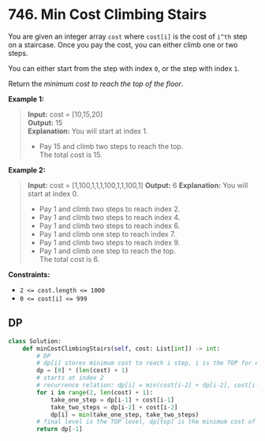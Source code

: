 # 746. Min Cost Climbing Stairs


You are given an integer array `cost` where `cost[i]` is the cost of `i^th` step on a staircase. Once you pay the cost, you can either climb one or two steps.

You can either start from the step with index `0`, or the step with index `1`.

Return the *minimum cost to reach the top of the floor*.

 

**Example 1:**

>**Input:** cost = [10,15,20]  
**Output:** 15  
**Explanation:** You will start at index 1.  
>- Pay 15 and climb two steps to reach the top.  
The total cost is 15.  


**Example 2:**

>**Input:** cost = [1,100,1,1,1,100,1,1,100,1]
**Output:** 6
**Explanation:** You will start at index 0.  
>- Pay 1 and climb two steps to reach index 2.  
>- Pay 1 and climb two steps to reach index 4.  
>- Pay 1 and climb two steps to reach index 6.  
>- Pay 1 and climb one step to reach index 7.  
>- Pay 1 and climb two steps to reach index 9.  
>- Pay 1 and climb one step to reach the top.  
The total cost is 6.  
 

**Constraints:**

* `2 <= cost.length <= 1000`
* `0 <= cost[i] <= 999`

## DP

```python
class Solution:
    def minCostClimbingStairs(self, cost: List[int]) -> int:
        # DP
        # dp[i] stores minimum cost to reach i step, i is the TOP for each round
        dp = [0] * (len(cost) + 1)
        # starts at index 2
        # recurrence relation: dp[i] = min(cost[i-2] + dp[i-2], cost[i-1] + dp[i-1])
        for i in range(2, len(cost) + 1):
            take_one_step = dp[i-1] + cost[i-1]
            take_two_steps = dp[i-2] + cost[i-2]
            dp[i] = min(take_one_step, take_two_steps)
        # final level is the TOP level, dp[top] is the minimum cost of reaching TOP
        return dp[-1]
```

